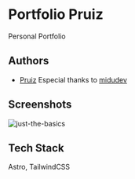 
# Portfolio Pruiz

Personal Portfolio 


## Authors

- [Pruiz](https://www.github.com/pruiz05)
Especial thanks to [midudev](https://github.com/midudev)


## Screenshots

![just-the-basics](https://github.com/withastro/astro/assets/2244813/a0a5533c-a856-4198-8470-2d67b1d7c554)

## Tech Stack

Astro, TailwindCSS



